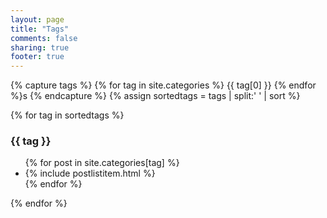 ```yaml
---
layout: page
title: "Tags"
comments: false
sharing: true
footer: true
---
```


{% capture tags %}
  {% for tag in site.categories %}
    {{ tag[0] }}
  {% endfor %}s
{% endcapture %}
{% assign sortedtags = tags | split:' ' | sort %}

{% for tag in sortedtags %}
  <h3 id="{{ tag }}">{{ tag }}</h3>
  <ul>
  {% for post in site.categories[tag] %}
    <li>
      {% include postlistitem.html %}
    </li>
  {% endfor %}
  </ul>
{% endfor %}
